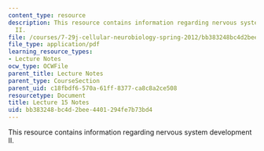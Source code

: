 ```yaml
---
content_type: resource
description: This resource contains information regarding nervous system development
  II.
file: /courses/7-29j-cellular-neurobiology-spring-2012/bb383248bc4d2bee4401294fe7b73bd4_MIT7_29JS12_lecture15.pdf
file_type: application/pdf
learning_resource_types:
- Lecture Notes
ocw_type: OCWFile
parent_title: Lecture Notes
parent_type: CourseSection
parent_uid: c18fbdf6-570a-61ff-8377-ca8c8a2ce508
resourcetype: Document
title: Lecture 15 Notes
uid: bb383248-bc4d-2bee-4401-294fe7b73bd4
---
```

This resource contains information regarding nervous system development II.

